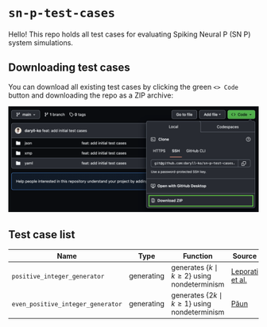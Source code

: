 # `sn-p-test-cases`

Hello! This repo holds all test cases for evaluating Spiking Neural P (SN P) system simulations.

## Downloading test cases

You can download all existing test cases by clicking the green `<> Code` button and downloading the repo as a ZIP archive:

<img src="assets/downloading_test_cases.png" />

## Test case list

| Name                              | Type       | Function                                              | Source                                                                          |
| --------------------------------- | ---------- | ----------------------------------------------------- | ------------------------------------------------------------------------------- |
| `positive_integer_generator`      | generating | generates $`\{k \mid k \ge 2\}`$ using nondeterminism | [Leporati et al.](https://link.springer.com/article/10.1007/s11047-022-09917-y) |
| `even_positive_integer_generator` | generating | generates $`\{2k\mid k \ge 1\}`$ using nondeterminism | [Păun](https://cs.ioc.ee/yik/schools/win2007/paun/snppalmse.pdf)                |
